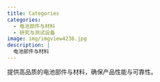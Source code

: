```yaml
---
title: Categories
categories:
  - 电池部件与材料
  - 研究与测试设备
image: img/imgview4236.jpg
description: |
  电池部件与材料
---
```

提供高品质的电池部件与材料，确保产品性能与可靠性。